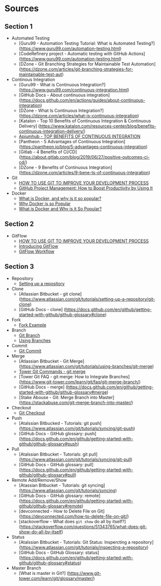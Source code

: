 # Sources

## Section 1
* Automated Testing
    * [Guru99 - Automation Testing Tutorial: What is Automated Testing?] (https://www.guru99.com/automation-testing.html)
    * [CodeRefinery project - Automatic testing with GitHub Actions] (https://www.guru99.com/automation-testing.html)
    * [DZone - Git Branching Strategies for Maintainable Test Automation] (https://dzone.com/articles/git-branching-strategies-for-maintainable-test-aut)
* Continous Integration
    * [Guru99 - What is Continuous Integration?] (https://www.guru99.com/continuous-integration.html)
    * [GitHub Docs - About continuous integration] (https://docs.github.com/en/actions/guides/about-continuous-integration)
    * [DZone - What Is Continuous Integration?] (https://dzone.com/articles/what-is-continuous-integration)
    * [Katalon - Top 10 Benefits of Continuous Integration & Continuous Delivery] (https://www.katalon.com/resources-center/blog/benefits-continuous-integration-delivery/)
    * [Apiumhub - TOP BENEFITS OF CONTINUOUS INTEGRATION](https://apiumhub.com/tech-blog-barcelona/benefits-of-continuous-integration/) 
    * [Pantheon - 5 Advantages of Continuous Integration] (https://pantheon.io/blog/5-advantages-continuous-integration)
    * [Gitlab - 4 Benefits of CI/CD] (https://about.gitlab.com/blog/2019/06/27/positive-outcomes-ci-cd/)
    * [DZone - 9 Benefits of Continuous Integration] (https://dzone.com/articles/9-bene-ts-of-continuous-integration)
* Git
    * [HOW TO USE GIT TO IMPROVE YOUR DEVELOPMENT PROCESS](https://www.popwebdesign.net/popart_blog/en/2017/11/how-to-use-git-to-improve-your-development-process/)
    * [GitHub Project Management: How to Boost Productivity by Using It](https://everhour.com/blog/project-management-using-github/)
* Docker
    * [What is Docker, and why is it so popular?](https://raygun.com/blog/what-is-docker/)
    * [Why Docker is so Popular](devopsuniversity.org/why-docker-is-so-popular/)
    * [What is Docker and Why is it So Popular?](https://hub.packtpub.com/what-is-docker-and-why-is-it-so-popular/)

## Section 2
* GitFlow
    * [HOW TO USE GIT TO IMPROVE YOUR DEVELOPMENT PROCESS](https://www.popwebdesign.net/popart_blog/en/2017/11/how-to-use-git-to-improve-your-development-process/)
    * [Introducing GitFlow](https://datasift.github.io/gitflow/IntroducingGitFlow.html)
    * [GitFlow Workflow](https://www.atlassian.com/git/tutorials/comparing-workflows/gitflow-workflow)

## Section 3
* Repository
    * [Setting up a repository](https://www.atlassian.com/git/tutorials/setting-up-a-repository)
* Clone
    * [Atlassian Bitbucket - git clone] (https://www.atlassian.com/git/tutorials/setting-up-a-repository/git-clone)
    * [GitHub Docs - clone] (https://docs.github.com/en/github/getting-started-with-github/github-glossary#clone)
* Fork
    * [Fork Example](/Git_Fork_Example_v1.gif)
* Branch
    * [Git Branch](https://www.git-tower.com/learn/git/commands/git-branch)
    * [Using Branches](https://www.atlassian.com/git/tutorials/using-branches)
* Commit
    * [Git Commit](https://www.atlassian.com/git/tutorials/saving-changes/git-commit)
* Merge
    * [Atlassian Bitbucket - Git Merge] (https://www.atlassian.com/git/tutorials/using-branches/git-merge)
    * [Tower Git Commands - git merge](https://www.git-tower.com/learn/git/commands/git-merge/)
    * [Tower Git FAQ - git merge: How to Integrate Branches] (https://www.git-tower.com/learn/git/faq/git-merge-branch/)
    * [GitHub Docs - merge] (https://docs.github.com/en/github/getting-started-with-github/github-glossary#merge)
    * [Stake Abouse - Git: Merge Branch into Master] (https://stackabuse.com/git-merge-branch-into-master/)
* Checkout
    * [Git Checkout](https://www.atlassian.com/git/tutorials/using-branches/git-checkout)
* Push
    * [Atalssian Bitbucked - Tutorials: git push] (https://www.atlassian.com/git/tutorials/syncing/git-push)
    * [GitHub Docs - GitHub glossary: push] (https://docs.github.com/en/github/getting-started-with-github/github-glossary#push)
* Pull
    * [Atalssian Bitbucket - Tutorials: git pull] (https://www.atlassian.com/git/tutorials/syncing/git-pull)
    * [GitHub Docs - GitHub glossary: pull] (https://docs.github.com/en/github/getting-started-with-github/github-glossary#pull)
* Remote Add/Remove/Show
    * [Atassian Bitbucket - Tutorials: git syncing] (https://www.atlassian.com/git/tutorials/syncing)
    * [GitHub Docs - GitHub glossary: remote] (https://docs.github.com/en/github/getting-started-with-github/github-glossary#remote)
    * [devconnected - How to Delete File on Git] (https://devconnected.com/how-to-delete-file-on-git/)
    * [stackoverflow - What does `git show` do all by itself?] (https://stackoverflow.com/questions/51343765/what-does-git-show-do-all-by-itself)
* Status
    * [Atalssian Bitbucket - Tutorials: Git Status: Inspercting a repository] (https://www.atlassian.com/git/tutorials/inspecting-a-repository)
    * [GitHub Docs - GitHub Glossary: status] (https://docs.github.com/en/github/getting-started-with-github/github-glossary#status)
* Master Branch
    * [What is master in Git?] (https://www.git-tower.com/learn/git/glossary/master/)